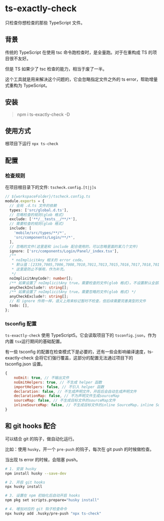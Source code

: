 # ts-exactly-check

只检查你想检查的那些 TypeScript 文件。

## 背景

传统的 TypeScript 在使用 tsc 命令跑检查时，是全量跑。对于在重构成 TS 的项目很不友好。

但是 TS 如果少了 tsc 检查的能力，相当于废了一半。

这个工具就是用来解决这个问题的，它会忽略指定文件之外的 ts error，帮助增量式重构为 TypeScript。

## 安装

>  npm i ts-exactly-check -D

## 使用方式

根项目下运行 `npx ts-check`

## 配置

### 检查规则

在项目根目录下的文件:  `tscheck.config.[t|j]s`

```ts
// ${workspaceFolder}/tscheck.config.ts
module.exports = {
  // 全局 .d.ts 文件的依赖
  types: ['src/global.d.ts'],
  // 忽略检查的规则(glob 格式)
  exclude: ['**/__tests__/**/*'],
  // 需要检查的规则(glob 格式)
  include: [
    'mobile/src/types/**/*',
    'src/components/Login/**/*',
  ],
  // 忽略的文件(这里是和 include 配合使用的，可以忽略里面的某几个文件)
  ignore: ['src/components/Login/Panel/_index.tsx'],
  /**
   * noImplicitAny 相关的 error code。
   * 默认值：[2339,7005,7006,7008,7010,7011,7013,7015,7016,7017,7018,7019,7022,7023,7031,7034,7051,7053,7057]
   * 这里是防止不够用，作为补充。
   */
  noImplicitAnyCode?: number[];
  /** 如果设置了 noImplicitAny true。需要检查的文件(glob 格式)。不设置默认全部。 */
  anyCheckInclude?: string[];
  /** 如果设置了 noImplicitAny true。需要忽略的文件(glob 格式) */
  anyCheckExclude?: string[];
  // 和 ignore 作用一样，语义上用来标记暂时不检查，但后续需要完善类型的文件
  todo: [],
};
```



### tsconfig 配置

`ts-exactly-check` 使用 TypeScript5。它会读取项目下的 `tsconfig.json`，作为内置 `tsx`运行期间的基础配置。

有一些 tsconfig 的配置在检查模式下是必要的，还有一些会影响编译速度，ts-exactly-check 会将它们强行覆盖，这部分的配置无法通过项目下的 tsconfig.json 设置。

```js
{
    noEmit: true, // 不输出文件
    noEmitHelpers: true, // 不生成 helper 函数
    importHelpers: false, // 不引入 helper 函数
    declaration: false, // 不生成声明文件，开启后会自动生成声明文件
    declarationMap: false, // 不为声明文件生成sourceMap
    sourceMap: false, // 不生成目标文件的sourceMap文件
    inlineSourceMap: false, // 不生成目标文件的inline SourceMap，inline SourceMap会包含在生成的js文件中
}
```



## 和 git hooks 配合

可以结合 git 的钩子，做自动化运行。

比如：使用 `husky`，开一个 `pre-push` 的钩子，每次在 git push 的时候做检查。

当出现 ts error 的时候，会阻塞 push。

```sh
# 1. 安装 husky
npm install husky --save-dev

# 2. 开启 git hooks
npx husky install

# 3. 设置在 npm 初始化后自动开启 hooks
npm pkg set scripts.prepare="husky install"

# 4. 增加对应的 git 钩子检查命令
npx husky add .husky/pre-push "npx ts-check"
```

